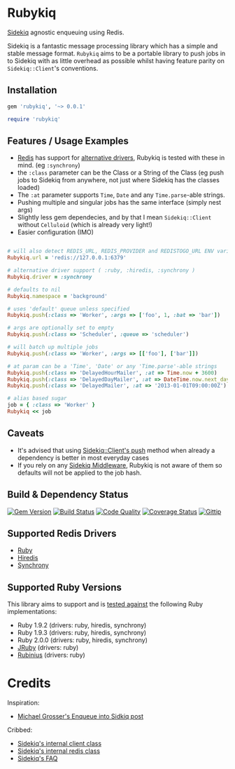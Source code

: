 # Rubykiq

[Sidekiq][sidekiq] agnostic enqueuing using Redis.

Sidekiq is a fantastic message processing library which has a simple and stable message format. `Rubykiq` aims to be a portable library to push jobs in to Sidekiq with as little overhead as possible whilst having feature parity on `Sidekiq::Client`'s conventions.

## Installation

```ruby
gem 'rubykiq', '~> 0.0.1'
```

```ruby
require 'rubykiq'
```
## Features / Usage Examples

* [Redis] has support for [alternative drivers](https://github.com/redis/redis-rb#alternate-drivers), Rubykiq is tested with these in mind. (eg `:synchrony`)
* the `:class` parameter can be the Class or a String of the Class (eg push jobs to Sidekiq from anywhere, not just where Sidekiq has the classes loaded)
* The `:at` parameter supports `Time`, `Date` and any `Time.parse`-able strings.
* Pushing multiple and singular jobs has the same interface (simply nest args)
* Slightly less gem dependecies, and by that I mean `Sidekiq::Client` without `Celluloid` (which is already very light!)
* Easier configuration (IMO)

```ruby

# will also detect REDIS_URL, REDIS_PROVIDER and REDISTOGO_URL ENV variables
Rubykiq.url = 'redis://127.0.0.1:6379'

# alternative driver support ( :ruby, :hiredis, :synchrony )
Rubykiq.driver = :synchrony

# defaults to nil
Rubykiq.namespace = 'background'

# uses 'default' queue unless specified
Rubykiq.push(:class => 'Worker', :args => ['foo', 1, :bat => 'bar'])

# args are optionally set to empty
Rubykiq.push(:class => 'Scheduler', :queue => 'scheduler')

# will batch up multiple jobs
Rubykiq.push(:class => 'Worker', :args => [['foo'], ['bar']]) 

# at param can be a 'Time', 'Date' or any 'Time.parse'-able strings
Rubykiq.push(:class => 'DelayedHourMailer', :at => Time.now + 3600)
Rubykiq.push(:class => 'DelayedDayMailer', :at => DateTime.now.next_day)
Rubykiq.push(:class => 'DelayedMailer', :at => '2013-01-01T09:00:00Z')

# alias based sugar
job = { :class => 'Worker' }
Rubykiq << job
```

## Caveats

* It's advised that using [Sidekiq::Client's push](https://github.com/mperham/sidekiq/blob/master/lib/sidekiq/client.rb#L36) method when already a dependency is better in most everyday cases
* If you rely on any [Sidekiq Middleware](https://github.com/mperham/sidekiq/wiki/middleware), Rubykiq is not aware of them so defaults will not be applied to the job hash.

## Build & Dependency Status

[![Gem Version](https://badge.fury.io/rb/rubykiq.png)][gem]
[![Build Status](https://travis-ci.org/karlfreeman/rubykiq.png)][travis]
[![Code Quality](https://codeclimate.com/github/karlfreeman/rubykiq.png)][codeclimate]
[![Coverage Status](https://coveralls.io/repos/karlfreeman/rubykiq/badge.png?branch=master)][coveralls]
[![Gittip](http://img.shields.io/gittip/karlfreeman.png)][gittip]

## Supported Redis Drivers

* [Ruby](https://github.com/redis/redis-rb#alternate-drivers)
* [Hiredis](https://github.com/redis/hiredis)
* [Synchrony](https://github.com/igrigorik/em-synchrony)

## Supported Ruby Versions

This library aims to support and is [tested against][travis] the following Ruby
implementations:

* Ruby 1.9.2 (drivers: ruby, hiredis, synchrony)
* Ruby 1.9.3 (drivers: ruby, hiredis, synchrony)
* Ruby 2.0.0 (drivers: ruby, hiredis, synchrony)
* [JRuby][] (drivers: ruby)
* [Rubinius][] (drivers: ruby)

# Credits

Inspiration:

- [Michael Grosser's Enqueue into Sidkiq post](http://grosser.it/2013/01/17/enqueue-into-sidekiq-via-pure-redis-without-loading-sidekiq)

Cribbed:

- [Sidekiq's internal client class](https://github.com/mperham/sidekiq/blob/master/lib/sidekiq/client.rb)
- [Sidekiq's internal redis class](https://github.com/mperham/sidekiq/blob/master/lib/sidekiq/redis_connection.rb)
- [Sidekiq's FAQ](https://github.com/mperham/sidekiq/wiki/FAQ)

[gem]: https://rubygems.org/gems/rubykiq
[travis]: http://travis-ci.org/karlfreeman/rubykiq
[coveralls]: https://coveralls.io/r/karlfreeman/rubykiq
[codeclimate]: https://codeclimate.com/github/karlfreeman/rubykiq
[gittip]: https://www.gittip.com/karlfreeman
[jruby]: http://www.jruby.org
[rubinius]: http://rubini.us

[sidekiq]: http://mperham.github.com/sidekiq
[redis]: https://github.com/redis/redis-rb
